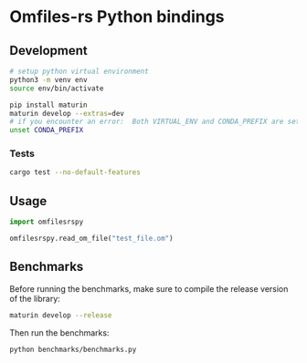 # Omfiles-rs Python bindings

## Development

```bash
# setup python virtual environment
python3 -m venv env
source env/bin/activate

pip install maturin
maturin develop --extras=dev
# if you encounter an error:  Both VIRTUAL_ENV and CONDA_PREFIX are set. Please unset one of them
unset CONDA_PREFIX
```

### Tests

```bash
cargo test --no-default-features
```

## Usage

```python
import omfilesrspy

omfilesrspy.read_om_file("test_file.om")
```

## Benchmarks

Before running the benchmarks, make sure to compile the release version of the library:

```bash
maturin develop --release
```

Then run the benchmarks:

```bash
python benchmarks/benchmarks.py
```
